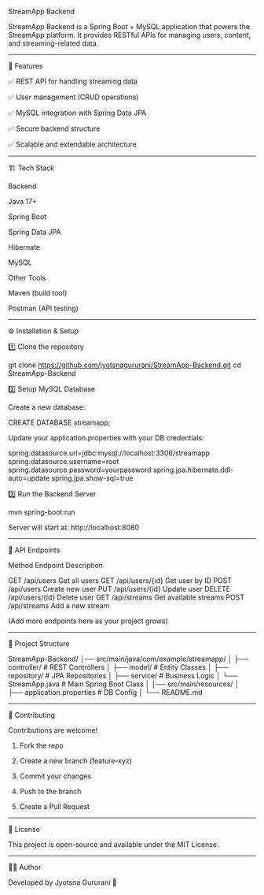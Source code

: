 StreamApp Backend

StreamApp Backend is a Spring Boot + MySQL application that powers the StreamApp platform.
It provides RESTful APIs for managing users, content, and streaming-related data.


---

🚀 Features

✅ REST API for handling streaming data

✅ User management (CRUD operations)

✅ MySQL integration with Spring Data JPA

✅ Secure backend structure

✅ Scalable and extendable architecture



---

🏗️ Tech Stack

Backend

Java 17+

Spring Boot

Spring Data JPA

Hibernate

MySQL


Other Tools

Maven (build tool)

Postman (API testing)



---

⚙️ Installation & Setup

1️⃣ Clone the repository

git clone https://github.com/jyotsnagururani/StreamApp-Backend.git
cd StreamApp-Backend

2️⃣ Setup MySQL Database

Create a new database:


CREATE DATABASE streamapp;

Update your application.properties with your DB credentials:


spring.datasource.url=jdbc:mysql://localhost:3306/streamapp
spring.datasource.username=root
spring.datasource.password=yourpassword
spring.jpa.hibernate.ddl-auto=update
spring.jpa.show-sql=true

3️⃣ Run the Backend Server

mvn spring-boot:run

Server will start at: http://localhost:8080


---

📡 API Endpoints

Method	Endpoint	Description

GET	/api/users	Get all users
GET	/api/users/{id}	Get user by ID
POST	/api/users	Create new user
PUT	/api/users/{id}	Update user
DELETE	/api/users/{id}	Delete user
GET	/api/streams	Get available streams
POST	/api/streams	Add a new stream


(Add more endpoints here as your project grows)


---

📂 Project Structure

StreamApp-Backend/
│── src/main/java/com/example/streamapp/
│   ├── controller/     # REST Controllers
│   ├── model/          # Entity Classes
│   ├── repository/     # JPA Repositories
│   ├── service/        # Business Logic
│   └── StreamApp.java  # Main Spring Boot Class
│
│── src/main/resources/
│   ├── application.properties  # DB Config
│
└── README.md


---

🤝 Contributing

Contributions are welcome!

1. Fork the repo


2. Create a new branch (feature-xyz)


3. Commit your changes


4. Push to the branch


5. Create a Pull Request




---

📜 License

This project is open-source and available under the MIT License.


---

👩‍💻 Author

Developed by Jyotsna Gururani 🚀
